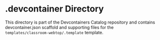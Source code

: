 # .devcontainer Directory

This directory is part of the Devcontainers Catalog repository and contains devcontainer.json scaffold and supporting files for the `templates/classroom-webtop/.template` template.

